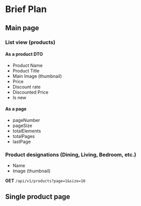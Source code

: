 # Brief Plan

## Main page
### List view (products)

#### As a product DTO
- Product Name
- Product Title
- Main Image (thumbnail)
- Price
- Discount rate
- Discounted Price
- Is new

#### As a page
- pageNumber 
- pageSize 
- totalElements 
- totalPages 
- lastPage

### Product designations (Dining, Living, Bedroom, etc.)
- Name
- Image (thumbnail)




**GET** `/api/v1/products?page=1&size=10`


## Single product page